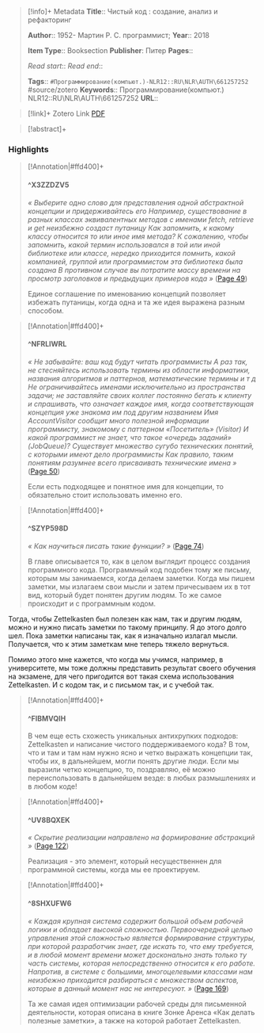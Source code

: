 > [!info]+ Metadata
> **Title**:: Чистый код : создание, анализ и рефакторинг
>
> **Author**:: 1952- Мартин Р. С. программист; 
> **Year**:: 2018
>
> **Item Type**:: Booksection
> **Publisher**: Питер
> **Pages**:: 
>
> *Read start*::
> *Read end*::
> 
> **Tags**:: `#Программирование(компьют.)-NLR12::RU\NLR\AUTH\661257252` #source/zotero
> **Keywords**:: Программирование(компьют.) NLR12::RU\NLR\AUTH\661257252
> **URL**:: 

> [!link]+ Zotero Link
>[PDF](zotero://select/library/items/8HFRDH4X)

> [!abstract]+
> 

### Highlights
>[!Annotation|#ffd400]+
>#### ^X3ZZDZV5
>*« Выберите одно слово для представления одной абстрактной концепции и придерживайтесь его Например, существование в разных классах эквивалентных методов с именами fetch, retrieve и get неизбежно создаст путаницу Как запомнить, к какому классу относится то или иное имя метода? К сожалению, чтобы запомнить, какой термин использовался в той или иной библиотеке или классе, нередко приходится помнить, какой компанией, группой или программистом эта библиотека была создана В противном случае вы потратите массу времени на просмотр заголовков и предыдущих примеров кода »* ([Page 49](zotero://open-pdf/library/items/8HFRDH4X?page=49&annotation=X3ZZDZV5))
>
>Единое соглашение по именованию концепций позволяет избежать путаницы, когда одна и та же идея выражена разным способом.

>[!Annotation|#ffd400]+
>#### ^NFRLIWRL
>*« Не забывайте: ваш код будут читать программисты А раз так, не стесняйтесь использовать термины из области информатики, названия алгоритмов и паттернов, математические термины и т д Не ограничивайтесь именами исключительно из пространства задачи; не заставляйте своих коллег постоянно бегать к клиенту и спрашивать, что означает каждое имя, когда соответствующая концепция уже знакома им под другим названием  Имя AccountVisitor сообщит много полезной информации программисту, знакомому с паттерном «Посетитель» (Visitor) И какой программист не знает, что такое «очередь заданий» (JobQueue)? Существует множество сугубо технических понятий, с которыми имеют дело программисты Как правило, таким понятиям разумнее всего присваивать технические имена »* ([Page 50](zotero://open-pdf/library/items/8HFRDH4X?page=50&annotation=NFRLIWRL))
>
>Если есть подходящее и понятное имя для концепции, то обязательно стоит использовать именно его.

>[!Annotation|#ffd400]+
>#### ^SZYP598D
>*« Как научиться писать такие функции? »* ([Page 74](zotero://open-pdf/library/items/8HFRDH4X?page=74&annotation=SZYP598D))
>
>В главе описывается то, как в целом выглядит процесс создания программного кода. Программный код подобен тому же письму, которым мы занимаемся, когда делаем заметки. Когда мы пишем заметки, мы излагаем свои мысли и затем причесываем их в тот вид, который будет понятен другим людям. То же самое происходит и с программным кодом.

Тогда, чтобы Zettelkasten был полезен как нам, так и другим людям, можно и нужно писать заметки по такому принципу. Я до этого долго шел. Пока заметки написаны так, как я изначально излагал мысли. Получается, что к этим заметкам мне теперь тяжело вернуться.

Помимо этого мне кажется, что когда мы учимся, например, в университете, мы тоже должны представить результат своего обучения на экзамене, для чего пригодится вот такая схема использования Zettelkasten. И с кодом так, и с письмом так, и с учебой так.

>[!Annotation|#ffd400]+
>#### ^FIBMVQIH
>
>
>В чем еще есть схожесть уникальных антихрупких подходов: Zettelkasten и написание чистого поддерживаемого кода? В том, что и там и там нам нужно ясно и четко выражать концепции так, чтобы их, в дальнейшем, могли понять другие люди. Если мы выразили четко концепцию, то, поздравляю, её можно переиспользовать в дальнейшем везде: в любых размышлениях и в любом коде!

>[!Annotation|#ffd400]+
>#### ^UV8BQXEK
>*« Скрытие реализации направлено на формирование абстракций »* ([Page 122](zotero://open-pdf/library/items/8HFRDH4X?page=122&annotation=UV8BQXEK))
>
>Реализация - это элемент, который несущественнен для программной системы, когда мы ее проектируем.

>[!Annotation|#ffd400]+
>#### ^8SHXUFW6
>*« Каждая крупная система содержит большой объем рабочей логики и обладает высокой сложностью. Первоочередной целью управления этой сложностью является формирование структуры, при которой разработчик знает, где искать то, что ему требуется, и в любой момент времени может досконально знать только ту часть системы, которая непосредственно относится к его работе. Напротив, в системе с большими, многоцелевыми классами нам неизбежно приходится разбираться с множеством аспектов, которые в данный момент нас не интересуют. »* ([Page 169](zotero://open-pdf/library/items/8HFRDH4X?page=169&annotation=8SHXUFW6))
>
>Та же самая идея оптимизации рабочей среды для письменной деятельности, которая описана в книге Зонке Аренса «Как делать полезные заметки», а также на которой работает Zettelkasten.

